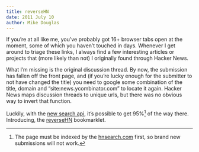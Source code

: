 ```yaml
---
title: reverseHN
date: 2011 July 10
author: Mike Douglas
---
```


If you’re at all like me, you’ve probably got 16+ browser tabs open at
the moment, some of which you haven’t touched in days. Whenever I get
around to triage these links, I always find a few interesting articles
or projects that (more likely than not) I originally found through
Hacker News.

What I’m missing is the original discussion thread. By now, the
submission has fallen off the front page, and (if you’re lucky enough
for the submitter to not have changed the title) you need to google some
combination of the title, domain and “site:news.ycombinator.com” to
locate it again. Hacker News maps discussion threads to unique urls, but
there was no obvious way to invert that function.

Luckily, with the [new search api], it’s possible to get 95%[^95] of the
way there. Introducing, the <a class="bookmarklet" href="javascript:(function(e,a,g,h,f,c,b,d){if(!(f=e.jQuery)||g%3Ef.fn.jquery||h(f)){c=a.createElement(%22script%22);c.type=%22text/javascript%22;c.src=%22http://ajax.googleapis.com/ajax/libs/jquery/%22+g+%22/jquery.min.js%22;c.onload=c.onreadystatechange=function(){if(!b&amp;&amp;(!(d=this.readyState)||d==%22loaded%22||d==%22complete%22)){h((f=e.jQuery).noConflict(1),b=1);f(c).remove()}};a.documentElement.childNodes[0].appendChild(c)}})(window,document,%221.2.6%22,function($,L){$.getJSON('http://api.thriftdb.com/api.hnsearch.com/items/_search?filter[fields][url]='%20+%20location.href%20+%20'&amp;callback=?',%20function(res)%20{%20%20var%20url%20=%20res[%22results%22][0][%22item%22][%22url%22];%20%20if%20(url%20===%20location.href%20||%20url%20+%20%22/%22%20===%20location.href)%20{%20%20%20%20location.href='http://news.ycombinator.com/item?id='%20+%20res[%22results%22][0][%22item%22][%22id%22];%20%20}});});">reverseHN</a> bookmarklet.

[new search api]: http://hnsearch.com/

[^95]: The page must be indexed by the
[hnsearch.com](http://hnsearch.com) first, so brand new submissions will
not work.
